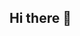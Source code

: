 ## Hi there 👋

<!--
**myles905/myles905** is a ✨ _special_ ✨ repository because its `README.md` (this file) appears on your GitHub profile.

Here are some ideas to get you started:

- 🔭 I’m currently working on 905labs
- 🌱 I’m currently learning n8n, Agent Frameworks, Azure, Power Automate
- 👯 I’m looking to collaborate on Workflow and Agent projects
- 🤔 I’m looking for help with ...
- 💬 Ask me about ...
- 📫 How to reach me: ...
- 😄 Pronouns: ...
- ⚡ Fun fact: ...
-->
